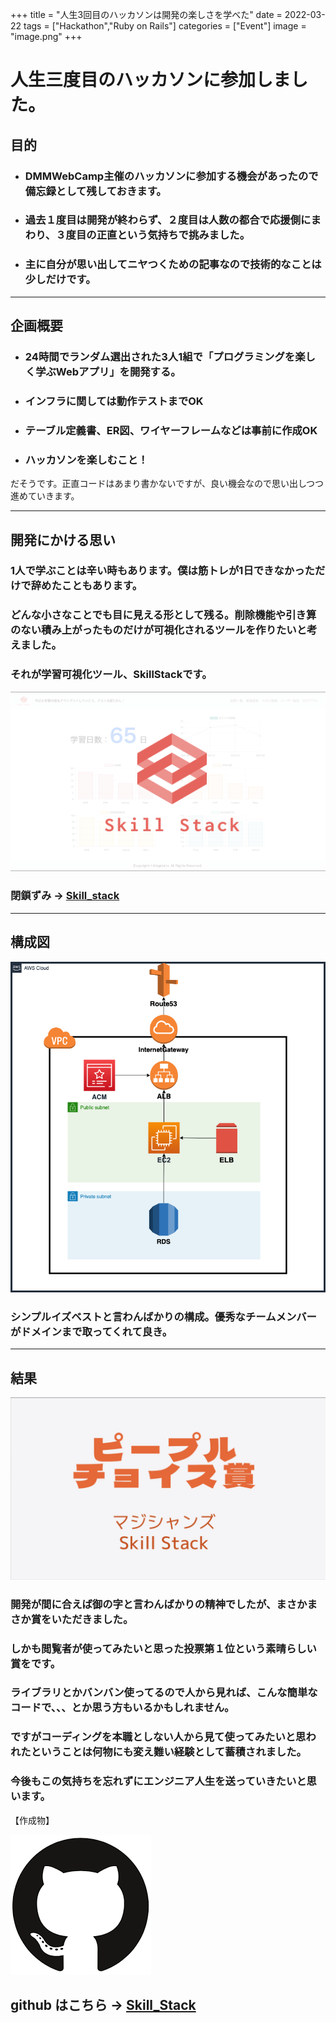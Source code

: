 +++
title = "人生3回目のハッカソンは開発の楽しさを学べた"
date  = 2022-03-22
tags  = ["Hackathon","Ruby on Rails"]
categories = ["Event"]
image = "image.png"
+++

# 人生三度目のハッカソンに参加しました。

## 目的
* ### DMMWebCamp主催のハッカソンに参加する機会があったので備忘録として残しておきます。
* ### 過去１度目は開発が終わらず、２度目は人数の都合で応援側にまわり、３度目の正直という気持ちで挑みました。
* ### 主に自分が思い出してニヤつくための記事なので技術的なことは少しだけです。

---

## 企画概要
* ### 24時間でランダム選出された3人1組で「プログラミングを楽しく学ぶWebアプリ」を開発する。
* ### インフラに関しては動作テストまでOK
* ### テーブル定義書、ER図、ワイヤーフレームなどは事前に作成OK
* ### ハッカソンを楽しむこと！


だそうです。正直コードはあまり書かないですが、良い機会なので思い出しつつ進めていきます。

---

## 開発にかける思い

### 1人で学ぶことは辛い時もあります。僕は筋トレが1日できなかっただけで辞めたこともあります。

### どんな小さなことでも目に見える形として残る。削除機能や引き算のない積み上がったものだけが可視化されるツールを作りたいと考えました。

### それが学習可視化ツール、SkillStackです。

![](skillstack.png)

### 閉鎖ずみ → [Skill_stack](https://skill_stack.net)

---

## 構成図

![](cloud.png)

### シンプルイズベストと言わんばかりの構成。優秀なチームメンバーがドメインまで取ってくれて良き。

---

## 結果

![](syou.png)


### 開発が間に合えば御の字と言わんばかりの精神でしたが、まさかまさか賞をいただきました。

### しかも閲覧者が使ってみたいと思った投票第１位という素晴らしい賞をです。

### ライブラリとかバンバン使ってるので人から見れば、こんな簡単なコードで、、、とか思う方もいるかもしれません。

### ですがコーディングを本職としない人から見て使ってみたいと思われたということは何物にも変え難い経験として蓄積されました。

### 今後もこの気持ちを忘れずにエンジニア人生を送っていきたいと思います。


【作成物】

![](github.png)

## github はこちら → [Skill_Stack](https://github.com/dmm-magicians/skill_stack)